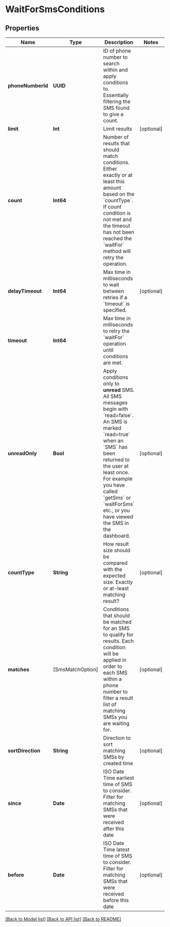# WaitForSmsConditions

## Properties
Name | Type | Description | Notes
------------ | ------------- | ------------- | -------------
**phoneNumberId** | **UUID** | ID of phone number to search within and apply conditions to. Essentially filtering the SMS found to give a count. | 
**limit** | **Int** | Limit results | [optional] 
**count** | **Int64** | Number of results that should match conditions. Either exactly or at least this amount based on the &#x60;countType&#x60;. If count condition is not met and the timeout has not been reached the &#x60;waitFor&#x60; method will retry the operation. | 
**delayTimeout** | **Int64** | Max time in milliseconds to wait between retries if a &#x60;timeout&#x60; is specified. | [optional] 
**timeout** | **Int64** | Max time in milliseconds to retry the &#x60;waitFor&#x60; operation until conditions are met. | 
**unreadOnly** | **Bool** | Apply conditions only to **unread** SMS. All SMS messages begin with &#x60;read&#x3D;false&#x60;. An SMS is marked &#x60;read&#x3D;true&#x60; when an &#x60;SMS&#x60; has been returned to the user at least once. For example you have called &#x60;getSms&#x60; or &#x60;waitForSms&#x60; etc., or you have viewed the SMS in the dashboard. | [optional] 
**countType** | **String** | How result size should be compared with the expected size. Exactly or at-least matching result? | [optional] 
**matches** | [SmsMatchOption] | Conditions that should be matched for an SMS to qualify for results. Each condition will be applied in order to each SMS within a phone number to filter a result list of matching SMSs you are waiting for. | [optional] 
**sortDirection** | **String** | Direction to sort matching SMSs by created time | [optional] 
**since** | **Date** | ISO Date Time earliest time of SMS to consider. Filter for matching SMSs that were received after this date | [optional] 
**before** | **Date** | ISO Date Time latest time of SMS to consider. Filter for matching SMSs that were received before this date | [optional] 

[[Back to Model list]](../README#documentation-for-models) [[Back to API list]](../README#documentation-for-api-endpoints) [[Back to README]](../README)


